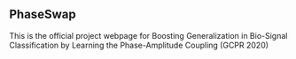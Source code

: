 ## PhaseSwap
This is the official project webpage for Boosting Generalization in Bio-Signal Classification by Learning the Phase-Amplitude Coupling (GCPR 2020)
